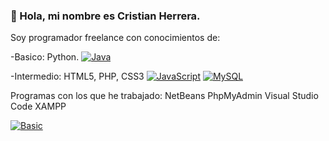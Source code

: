 ### 👋 Hola, mi nombre es Cristian Herrera.

Soy programador freelance con conocimientos de:

-Basico: Python.
[![Java](https://img.shields.io/badge/Java-007396?style=for-the-badge&logo=java&logoColor=white&labelColor=101010)]()

-Intermedio: HTML5, PHP, CSS3
[![JavaScript](https://img.shields.io/badge/JavaScript-F7DF1E?style=for-the-badge&logo=javascript&logoColor=white&labelColor=101010)]()
[![MySQL](https://img.shields.io/badge/MySQL-4479A1?style=for-the-badge&logo=mysql&logoColor=white&labelColor=101010)]()

Programas con los que he trabajado:
NetBeans
PhpMyAdmin
Visual Studio Code
XAMPP

[![Basic](https://img.shields.io/badge/Nivel-Baico-14a1f0?style=for-the-badge&logo=wordpress&logoColor=white&labelColor=101010)]()
